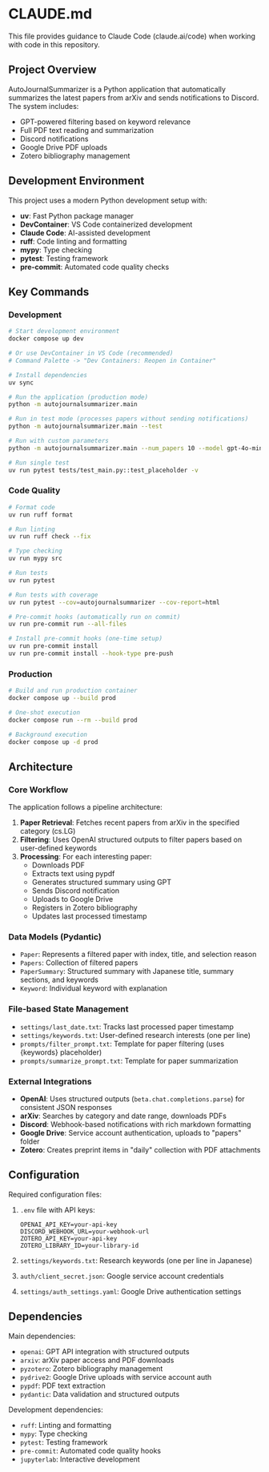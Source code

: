 # CLAUDE.md

This file provides guidance to Claude Code (claude.ai/code) when working with code in this repository.

## Project Overview

AutoJournalSummarizer is a Python application that automatically summarizes the latest papers from arXiv and sends notifications to Discord. The system includes:

- GPT-powered filtering based on keyword relevance
- Full PDF text reading and summarization
- Discord notifications
- Google Drive PDF uploads
- Zotero bibliography management

## Development Environment

This project uses a modern Python development setup with:

- **uv**: Fast Python package manager
- **DevContainer**: VS Code containerized development
- **Claude Code**: AI-assisted development
- **ruff**: Code linting and formatting
- **mypy**: Type checking
- **pytest**: Testing framework
- **pre-commit**: Automated code quality checks

## Key Commands

### Development
```bash
# Start development environment
docker compose up dev

# Or use DevContainer in VS Code (recommended)
# Command Palette -> "Dev Containers: Reopen in Container"

# Install dependencies
uv sync

# Run the application (production mode)
python -m autojournalsummarizer.main

# Run in test mode (processes papers without sending notifications)
python -m autojournalsummarizer.main --test

# Run with custom parameters
python -m autojournalsummarizer.main --num_papers 10 --model gpt-4o-mini

# Run single test
uv run pytest tests/test_main.py::test_placeholder -v
```

### Code Quality
```bash
# Format code
uv run ruff format

# Run linting
uv run ruff check --fix

# Type checking
uv run mypy src

# Run tests
uv run pytest

# Run tests with coverage
uv run pytest --cov=autojournalsummarizer --cov-report=html

# Pre-commit hooks (automatically run on commit)
uv run pre-commit run --all-files

# Install pre-commit hooks (one-time setup)
uv run pre-commit install
uv run pre-commit install --hook-type pre-push
```

### Production
```bash
# Build and run production container
docker compose up --build prod

# One-shot execution
docker compose run --rm --build prod

# Background execution
docker compose up -d prod
```

## Architecture

### Core Workflow
The application follows a pipeline architecture:

1. **Paper Retrieval**: Fetches recent papers from arXiv in the specified category (cs.LG)
2. **Filtering**: Uses OpenAI structured outputs to filter papers based on user-defined keywords
3. **Processing**: For each interesting paper:
   - Downloads PDF
   - Extracts text using pypdf
   - Generates structured summary using GPT
   - Sends Discord notification
   - Uploads to Google Drive
   - Registers in Zotero bibliography
   - Updates last processed timestamp

### Data Models (Pydantic)
- `Paper`: Represents a filtered paper with index, title, and selection reason
- `Papers`: Collection of filtered papers
- `PaperSummary`: Structured summary with Japanese title, summary sections, and keywords
- `Keyword`: Individual keyword with explanation

### File-based State Management
- `settings/last_date.txt`: Tracks last processed paper timestamp
- `settings/keywords.txt`: User-defined research interests (one per line)
- `prompts/filter_prompt.txt`: Template for paper filtering (uses {keywords} placeholder)
- `prompts/summarize_prompt.txt`: Template for paper summarization

### External Integrations
- **OpenAI**: Uses structured outputs (`beta.chat.completions.parse`) for consistent JSON responses
- **arXiv**: Searches by category and date range, downloads PDFs
- **Discord**: Webhook-based notifications with rich markdown formatting
- **Google Drive**: Service account authentication, uploads to "papers" folder
- **Zotero**: Creates preprint items in "daily" collection with PDF attachments

## Configuration

Required configuration files:

1. `.env` file with API keys:
   ```
   OPENAI_API_KEY=your-api-key
   DISCORD_WEBHOOK_URL=your-webhook-url
   ZOTERO_API_KEY=your-api-key
   ZOTERO_LIBRARY_ID=your-library-id
   ```

2. `settings/keywords.txt`: Research keywords (one per line in Japanese)
3. `auth/client_secret.json`: Google service account credentials
4. `settings/auth_settings.yaml`: Google Drive authentication settings

## Dependencies

Main dependencies:
- `openai`: GPT API integration with structured outputs
- `arxiv`: arXiv paper access and PDF downloads
- `pyzotero`: Zotero bibliography management
- `pydrive2`: Google Drive uploads with service account auth
- `pypdf`: PDF text extraction
- `pydantic`: Data validation and structured outputs

Development dependencies:
- `ruff`: Linting and formatting
- `mypy`: Type checking
- `pytest`: Testing framework
- `pre-commit`: Automated code quality hooks
- `jupyterlab`: Interactive development
